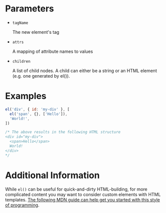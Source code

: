 # Parameters

- `tagName`

  The new element's tag

- `attrs`

  A mapping of attribute names to values

- `children`

  A list of child nodes. A child can either be a string or an HTML element (e.g. one generated by el()).

# Examples

```javascript
el('div', { id: 'my-div' }, [
  el('span', {}, ['Hello']),
  'World!',
])

/* The above results in the following HTML structure
<div id="my-div">
  <span>Hello</span>
  World!
</div>
*/
```

# Additional Information

While `el()` can be useful for quick-and-dirty HTML-building, for more complicated content you may want to consider custom elements with HTML templates. [The following MDN guide can help get you started with this style of programming](https://developer.mozilla.org/en-US/docs/Web/API/Web_components/Using_templates_and_slots).
